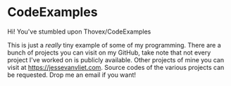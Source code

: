 # CodeExamples

Hi! You've stumbled upon Thovex/CodeExamples 

This is just a *really* tiny example of some of my programming. There are a bunch of projects you can visit on my GitHub, take note that not every project I've worked on is publicly available. Other projects of mine you can visit at https://jessevanvliet.com. Source codes of the various projects can be requested. Drop me an email if  you want!
